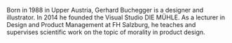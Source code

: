 Born in 1988 in Upper Austria, Gerhard Buchegger is a designer and illustrator. In 2014 he founded the Visual Studio DIE MÜHLE. As a lecturer in  Design and Product Management at FH Salzburg, he teaches and supervises scientific work on the topic of morality in product design. 